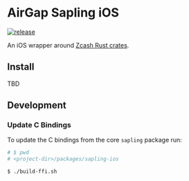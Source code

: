 # AirGap Sapling iOS

[![release](https://img.shields.io/github/v/tag/airgap-it/airgap-sapling?include_prereleases)](https://github.com/airgap-it/airgap-sapling/releases)

An iOS wrapper around [Zcash Rust crates](https://github.com/zcash/librustzcash).

## Install

TBD

## Development

### Update C Bindings
To update the C bindings from the core `sapling` package run:
```bash
# $ pwd
# <project-dir>/packages/sapling-ios

$ ./build-ffi.sh
```
